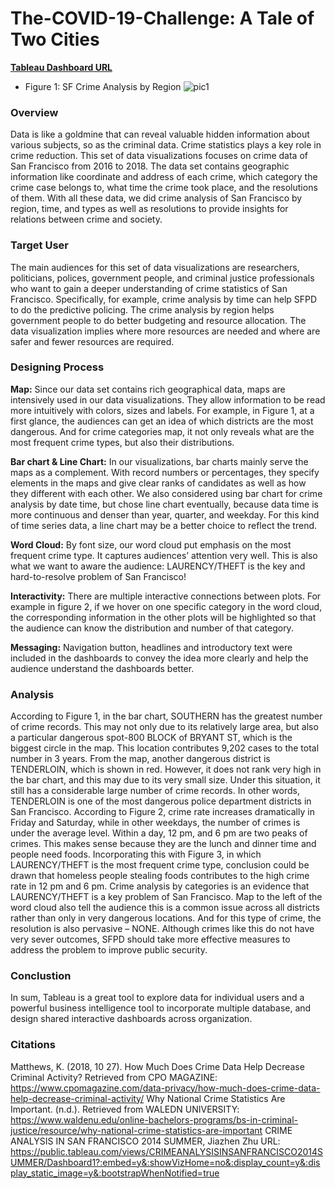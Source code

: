 # The-COVID-19-Challenge: A Tale of Two Cities














**[Tableau Dashboard URL](https://public.tableau.com/profile/yiying7787#!/vizhome/Book1_15852641796700/CAvsNY2?publish=yes)**

- Figure 1: SF Crime Analysis by Region
![pic1](/images/map.png)


### Overview

Data is like a goldmine that can reveal valuable hidden information about various subjects, so as the criminal data. Crime statistics plays a key role in crime reduction. This set of data visualizations focuses on crime data of San Francisco from 2016 to 2018. The data set contains geographic information like coordinate and address of each crime, which category the crime case belongs to, what time the crime took place, and the resolutions of them. With all these data, we did crime analysis of San Francisco by region, time, and types as well as resolutions to provide insights for relations between crime and society. 


### Target User
The main audiences for this set of data visualizations are researchers, politicians, polices, government people, and criminal justice professionals who want to gain a deeper understanding of crime statistics of San Francisco. Specifically, for example, crime analysis by time can help SFPD to do the predictive policing. The crime analysis by region helps government people to do better budgeting and resource allocation. The data visualization implies where more resources are needed and where are safer and fewer resources are required.

### Designing Process
**Map:** Since our data set contains rich geographical data, maps are intensively used in our data visualizations. They allow information to be read more intuitively with colors, sizes and labels. For example, in Figure 1, at a first glance, the audiences can get an idea of which districts are the most dangerous. And for crime categories map, it not only reveals what are the most frequent crime types, but also their distributions. 

**Bar chart & Line Chart:** In our visualizations, bar charts mainly serve the maps as a complement. With record numbers or percentages, they specify elements in the maps and give clear ranks of candidates as well as how they different with each other. We also considered using bar chart for crime analysis by date time, but chose line chart eventually, because data time is more continuous and denser than year, quarter, and weekday. For this kind of time series data, a line chart may be a better choice to reflect the trend.

**Word Cloud:** By font size, our word cloud put emphasis on the most frequent crime type. It captures audiences’ attention very well. This is also what we want to aware the audience: LAURENCY/THEFT is the key and hard-to-resolve problem of San Francisco! 

**Interactivity:** There are multiple interactive connections between plots. For example in figure 2, if we hover on one specific category in the word cloud, the corresponding information in the other plots will be highlighted so that the audience can know the distribution and number of that category. 

**Messaging:** Navigation button, headlines and introductory text were included in the dashboards to convey the idea more clearly and help the audience understand the dashboards better.

### Analysis
According to Figure 1, in the bar chart, SOUTHERN has the greatest number of crime records. This may not only due to its relatively large area, but also a particular dangerous spot-800 BLOCK of BRYANT ST, which is the biggest circle in the map. This location contributes 9,202 cases to the total number in 3 years. From the map, another dangerous district is TENDERLOIN, which is shown in red. However, it does not rank very high in the bar chart, and this may due to its very small size. Under this situation, it still has a considerable large number of crime records. In other words, TENDERLOIN is one of the most dangerous police department districts in San Francisco.
According to Figure 2, crime rate increases dramatically in Friday and Saturday, while in other weekdays, the number of crimes is under the average level. Within a day, 12 pm, and 6 pm are two peaks of crimes. This makes sense because they are the lunch and dinner time and people need foods. Incorporating this with Figure 3, in which LAURENCY/THEFT is the most frequent crime type, conclusion could be drawn that homeless people stealing foods contributes to the high crime rate in 12 pm and 6 pm.
Crime analysis by categories is an evidence that LAURENCY/THEFT is a key problem of San Francisco. Map to the left of the word cloud also tell the audience this is a common issue across all districts rather than only in very dangerous locations. And for this type of crime, the resolution is also pervasive – NONE. Although crimes like this do not have very sever outcomes, SFPD should take more effective measures to address the problem to improve public security.


### Conclustion
In sum, Tableau is a great tool to explore data for individual users and a powerful business intelligence tool to incorporate multiple database, and design shared interactive dashboards across organization.

### Citations
Matthews, K. (2018, 10 27). How Much Does Crime Data Help Decrease Criminal Activity? Retrieved from CPO MAGAZINE: https://www.cpomagazine.com/data-privacy/how-much-does-crime-data-help-decrease-criminal-activity/
Why National Crime Statistics Are Important. (n.d.). Retrieved from WALEDN UNIVERSITY: https://www.waldenu.edu/online-bachelors-programs/bs-in-criminal-justice/resource/why-national-crime-statistics-are-important
CRIME ANALYSIS IN SAN FRANCISCO 2014 SUMMER, Jiazhen Zhu URL: 
https://public.tableau.com/views/CRIMEANALYSISINSANFRANCISCO2014SUMMER/Dashboard1?:embed=y&:showVizHome=no&:display_count=y&:display_static_image=y&:bootstrapWhenNotified=true



